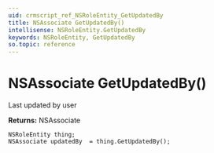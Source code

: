 ```yaml
---
uid: crmscript_ref_NSRoleEntity_GetUpdatedBy
title: NSAssociate GetUpdatedBy()
intellisense: NSRoleEntity.GetUpdatedBy
keywords: NSRoleEntity, GetUpdatedBy
so.topic: reference
---
```


# NSAssociate GetUpdatedBy()

Last updated by user

**Returns:** NSAssociate

```crmscript
NSRoleEntity thing;
NSAssociate updatedBy  = thing.GetUpdatedBy();
```

